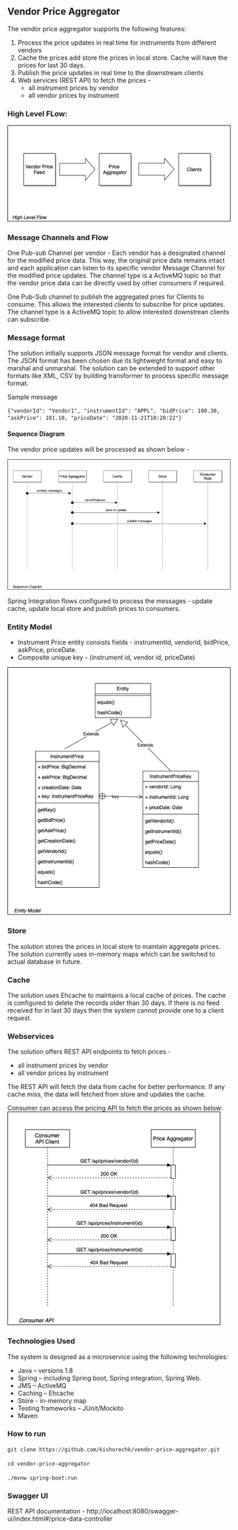 ## Vendor Price Aggregator

The vendor price aggregator supports the following features:
1. Process the price updates in real time for instruments from different vendors
2. Cache the prices add store the prices in local store. Cache will have the prices for last 30 days.
3. Publish the price updates in real time to the downstream clients
4. Web services (REST API) to fetch the prices -
    * all instrument prices by vendor
    * all vendor prices by instrument

### High Level FLow:

![High Level Flow](./images/highlevel.png)

### Message Channels and Flow

One Pub-sub Channel per vendor - Each vendor has a designated channel for the modified price data. This way, the original price data remains intact and each application can listen to its specific vendor Message Channel for the modified price updates. The channel type is a ActiveMQ topic so that the vendor price data can be directly used by other consumers if required.

One Pub-Sub channel to publish the aggregated pries for Clients to consume. This allows the interested clients to subscribe for price updates. The channel type is a ActiveMQ topic to allow interested downstrean clients can subscribe.

### Message format
The solution initially supports JSON message format for vendor and clients. The JSON format has been chosen due its lightweight format and easy to marshal and unmarshal. The solution can be extended to support other formats like XML, CSV by building transformer to process specific message format. 

Sample message
```
{"vendorId": "Vendor1", "instrumentId": "APPL", "bidPrice": 100.30, "askPrice": 101.10, "priceDate": "2020-11-21T10:20:22"}
```
#### Sequence Diagram

The vendor price updates will be processed as shown below -

![Vendor Sequence Diagram](./images/vendor_price_updates_sequence.png)

Spring Integration flows configured to process the messages - update cache, update local store and publish prices to consumers.

### Entity Model

* Instrument Price entity consists fields - instrumentId, vendorId, bidPrice, askPrice, priceDate. 
* Composite unique key - (instrument id, vendor id, priceDate)

![Entity Model](./images/entity-model.png)

### Store
The solution stores the prices in local store to maintain aggregate prices. The solution currently uses in-memory maps which can be switched to actual database in future.

### Cache
The solution uses Ehcache to maintains a local cache of prices. The cache is configured to delete the records older than 30 days. If there is no feed received for in last 30 days then the system cannot provide one to a client request.
 
### Webservices
The solution offers REST API endpoints to fetch prices -
* all instrument prices by vendor
* all vendor prices by instrument

The REST API will fetch the data from cache for better performance. If any cache miss, the data will fetched from store and updates the cache.

Consumer can access the pricing API to fetch the prices as shown below:
![Consumer API Sequence Diagram](./images/consumer_api_sequence.png)

### Technologies Used
The system is designed as a microservice using the following technologies:
* Java – versions 1.8
* Spring – including Spring boot, Spring integration, Spring Web.
* JMS – ActiveMQ
* Caching – Ehcache
* Store - in-memory map
* Testing frameworks – JUnit/Mockito
* Maven

### How to run

```
git clone https://github.com/kishorechk/vendor-price-aggregator.git 

cd vendor-price-aggregator 

./mvnw spring-boot:run
```

### Swagger UI

REST API documentation - http://localhost:8080/swagger-ui/index.html#/price-data-controller
